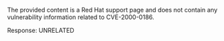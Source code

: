 The provided content is a Red Hat support page and does not contain any vulnerability information related to CVE-2000-0186.

Response: UNRELATED